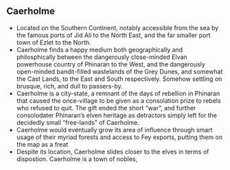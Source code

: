 ## Caerholme
  * Located on the Southern Continent, notably accessible from the sea by the famous ports of Jid Ali to the North East, and the far smaller port town of Ezlet to the North.
  * Caerholme finds a happy medium both geographically and philosphically between the dangerously close-minded Elvan powerhouse country of Phinaran to the West, and the dangerously open-minded bandit-filled wastelands of the Grey Dunes, and somewhat the Cast Lands, to the East and South respectively.  Somehow settling on brusque, rich, and dull to passers-by.
  * Caerholme is a city-state, a remnant of the days of rebellion in Phinaran that caused the once-village to be given as a consolation prize to rebels who refused to quit.  The gift ended the short “war”, and further consolodater Phinaran’s elven heritage as detractors simply left for the decidedly small “free-lands” of Caerholme.  
  * Caerholme would eventually grow its area of influence through smart usage of their myriad forests and access to Fey exports, putting them on the map as a freat
  * Despite its location, Caerholme slides closer to the elves in terms of dispostion.  Caerholme is a town of nobles, 